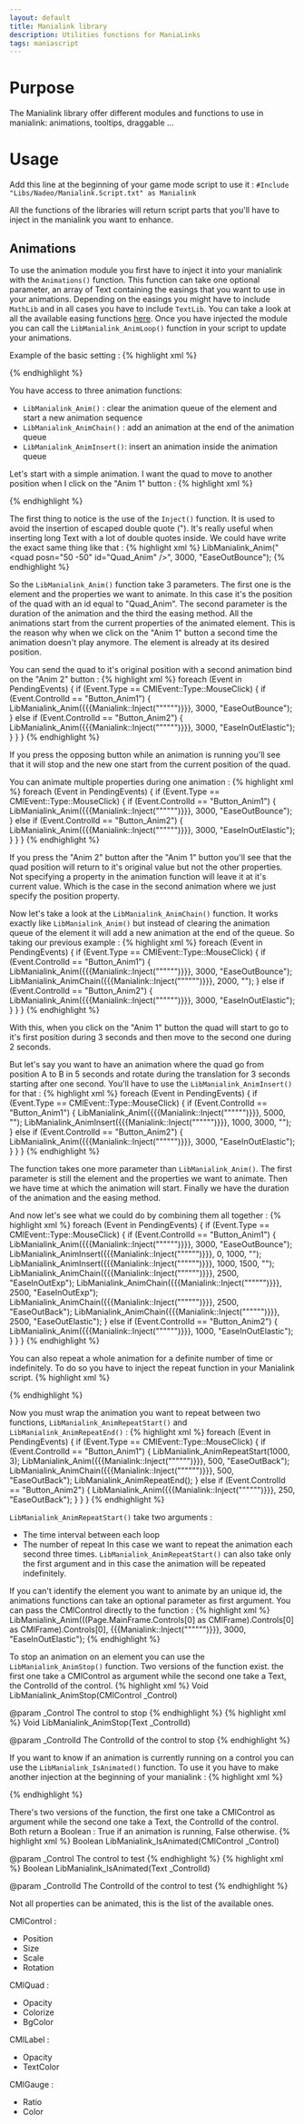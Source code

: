 ```yaml
---
layout: default
title: Manialink library
description: Utilities functions for ManiaLinks
tags: maniascript
---
```


# Purpose
The Manialink library offer different modules and functions to use in manialink: animations, tooltips, draggable ...

# Usage
Add this line at the beginning of your game mode script to use it :
`#Include "Libs/Nadeo/Manialink.Script.txt" as Manialink`

All the functions of the libraries will return script parts that you'll have to inject in the manialink you want to enhance.

## Animations

To use the animation module you first have to inject it into your manialink with the `Animations()` function. This function can take one optional parameter, an array of Text containing the easings that you want to use in your animations. Depending on the easings you might have to include `MathLib` and in all cases you have to include `TextLib`. You can take a look at all the available easing functions [here](http://easings.net/).
Once you have injected the module you can call the `LibManialink_AnimLoop()` function in your script to update your animations.

Example of the basic setting :
{% highlight xml %}
<frame id="Frame_Global">
  <quad sizen="15 15" halign="center" valign="center" bgcolor="047" id="Quad_Anim" />
  <label posn="-30 20" halign="center" style="CardButtonMedium" text="Anim 1" scriptevents="1" id="Button_Anim1" />
  <label posn="30 20" halign="center" style="CardButtonMedium" text="Anim 2" scriptevents="1" id="Button_Anim2" />
</frame>
<script><!--
{{{Manialink::Includes(["TextLib" => "TL", "MathLib" => "ML"])}}}
{{{Manialink::Animations(["EaseInOutElastic", "EaseOutBounce", "EaseInOutExp", "EaseOutBack", "EaseOutElastic"])}}}
main() {
  while (True) {
    yield;

    LibManialink_AnimLoop();
  }
}
--></script>
{% endhighlight %}

You have access to three animation functions:

* `LibManialink_Anim()` : clear the animation queue of the element and start a new animation sequence
* `LibManialink_AnimChain()` : add an animation at the end of the animation queue
* `LibManialink_AnimInsert()`: insert an animation inside the animation queue

Let's start with a simple animation. I want the quad to move to another position when I click on the "Anim 1" button :
{% highlight xml %}
<frame id="Frame_Global">
  <quad sizen="15 15" halign="center" valign="center" bgcolor="047" id="Quad_Anim" />
  <label posn="-30 20" halign="center" style="CardButtonMedium" text="Anim 1" scriptevents="1" id="Button_Anim1" />
  <label posn="30 20" halign="center" style="CardButtonMedium" text="Anim 2" scriptevents="1" id="Button_Anim2" />
</frame>
<script><!--
{{{Manialink::Includes(["TextLib" => "TL", "MathLib" => "ML"])}}}
{{{Manialink::Animations(["EaseInOutElastic", "EaseOutBounce", "EaseInOutExp", "EaseOutBack", "EaseOutElastic"])}}}
main() {
  while (True) {
    yield;

    LibManialink_AnimLoop();

    foreach (Event in PendingEvents) {
      if (Event.Type == CMlEvent::Type::MouseClick) {
        if (Event.ControlId == "Button_Anim1") {
          LibManialink_Anim({{{Manialink::Inject("""<quad posn="50 -50" id="Quad_Anim" />""")}}}, 3000, "EaseOutBounce");
        }
      }
    }
  }
}
--></script>
{% endhighlight %}

The first thing to notice is the use of the `Inject()` function. It is used to avoid the insertion of escaped double quote (\"). It's really useful when inserting long Text with a lot of double quotes inside. We could have write the exact same thing like that :
{% highlight xml %}
LibManialink_Anim("<quad posn=\"50 -50\" id=\"Quad_Anim\" />", 3000, "EaseOutBounce");
{% endhighlight %}

So the `LibManialink_Anim()` function take 3 parameters. The first one is the element and the properties we want to animate. In this case it's the position of the quad with an id equal to "Quad_Anim". The second parameter is the duration of the animation and the third the easing method.
All the animations start from the current properties of the animated element. This is the reason why when we click on the "Anim 1" button a second time the animation doesn't play anymore. The element is already at its desired position.

You can send the quad to it's original position with a second animation bind on the "Anim 2" button :
{% highlight xml %}
foreach (Event in PendingEvents) {
  if (Event.Type == CMlEvent::Type::MouseClick) {
    if (Event.ControlId == "Button_Anim1") {
      LibManialink_Anim({{{Manialink::Inject("""<quad posn="50 -50" id="Quad_Anim" />""")}}}, 3000, "EaseOutBounce");
    } else if (Event.ControlId == "Button_Anim2") {
      LibManialink_Anim({{{Manialink::Inject("""<quad posn="0 0" id="Quad_Anim" />""")}}}, 3000, "EaseInOutElastic");
    }
  }
}
{% endhighlight %}

If you press the opposing button while an animation is running you'll see that it will stop and the new one start from the current position of the quad.

You can animate multiple properties during one animation :
{% highlight xml %}
foreach (Event in PendingEvents) {
  if (Event.Type == CMlEvent::Type::MouseClick) {
    if (Event.ControlId == "Button_Anim1") {
      LibManialink_Anim({{{Manialink::Inject("""<quad posn="50 -50" sizen="10 30" scale="2" rot="45" bgcolor="f70" opacity="0.5" id="Quad_Anim" />""")}}}, 3000, "EaseOutBounce");
    } else if (Event.ControlId == "Button_Anim2") {
      LibManialink_Anim({{{Manialink::Inject("""<quad posn="0 0" id="Quad_Anim" />""")}}}, 3000, "EaseInOutElastic");
    }
  }
}
{% endhighlight %}

If you press the "Anim 2" button after the "Anim 1" button you'll see that the quad position will return to it's original value but not the other properties. Not specifying a property in the animation function will leave it at it's current value. Which is the case in the second animation where we just specify the position property.

Now let's take a look at the `LibManialink_AnimChain()` function. It works exactly like `LibManialink_Anim()` but instead of clearing the animation queue of the element it will add a new animation at the end of the queue. So taking our previous example :
{% highlight xml %}
foreach (Event in PendingEvents) {
  if (Event.Type == CMlEvent::Type::MouseClick) {
    if (Event.ControlId == "Button_Anim1") {
      LibManialink_Anim({{{Manialink::Inject("""<quad posn="50 -50" sizen="10 30" scale="2" rot="45" bgcolor="f70" opacity="0.5" id="Quad_Anim" />""")}}}, 3000, "EaseOutBounce");
      LibManialink_AnimChain({{{Manialink::Inject("""<quad posn="-50 -50" rot="-45" bgcolor="7f7" opacity="1" id="Quad_Anim" />""")}}}, 2000, "");
    } else if (Event.ControlId == "Button_Anim2") {
      LibManialink_Anim({{{Manialink::Inject("""<quad posn="0 0" id="Quad_Anim" />""")}}}, 3000, "EaseInOutElastic");
    }
  }
}
{% endhighlight %}

With this, when you click on the "Anim 1" button the quad will start to go to it's first position during 3 seconds and then move to the second one during 2 seconds.

But let's say you want to have an animation where the quad go from position A to B in 5 seconds and rotate during the translation for 3 seconds starting after one second. You'll have to use the `LibManialink_AnimInsert()` for that :
{% highlight xml %}
foreach (Event in PendingEvents) {
  if (Event.Type == CMlEvent::Type::MouseClick) {
    if (Event.ControlId == "Button_Anim1") {
      LibManialink_Anim({{{Manialink::Inject("""<quad posn="100 0" id="Quad_Anim" />""")}}}, 5000, "");
      LibManialink_AnimInsert({{{Manialink::Inject("""<quad rot="180" id="Quad_Anim" />""")}}}, 1000, 3000, "");
    } else if (Event.ControlId == "Button_Anim2") {
      LibManialink_Anim({{{Manialink::Inject("""<quad posn="0 0" rot="0" id="Quad_Anim" />""")}}}, 3000, "EaseInOutElastic");
    }
  }
}
{% endhighlight %}

The function takes one more parameter than `LibManialink_Anim()`. The first parameter is still the element and the properties we want to animate. Then we have time at which the animation will start. Finally we have the duration of the animation and the easing method.

And now let's see what we could do by combining them all together :
{% highlight xml %}
foreach (Event in PendingEvents) {
  if (Event.Type == CMlEvent::Type::MouseClick) {
    if (Event.ControlId == "Button_Anim1") {
      LibManialink_Anim({{{Manialink::Inject("""<quad posn="0 -40" id="Quad_Anim" />""")}}}, 3000, "EaseOutBounce");
      LibManialink_AnimInsert({{{Manialink::Inject("""<quad rot="-2" id="Quad_Anim" />""")}}}, 0, 1000, "");
      LibManialink_AnimInsert({{{Manialink::Inject("""<quad rot="90" id="Quad_Anim" />""")}}}, 1000, 1500, "");
      LibManialink_AnimChain({{{Manialink::Inject("""<quad rot="45" id="Quad_Anim" />""")}}}, 2500, "EaseInOutExp");
      LibManialink_AnimChain({{{Manialink::Inject("""<quad posn="0 -10" id="Quad_Anim" />""")}}}, 2500, "EaseInOutExp");
      LibManialink_AnimChain({{{Manialink::Inject("""<quad scale="2" id="Quad_Anim" />""")}}}, 2500, "EaseOutBack");
      LibManialink_AnimChain({{{Manialink::Inject("""<quad posn="-20 -20" sizen="30 10" bgcolor="f7f" id="Quad_Anim" />""")}}}, 2500, "EaseOutElastic");
    } else if (Event.ControlId == "Button_Anim2") {
      LibManialink_Anim({{{Manialink::Inject("""<quad posn="0 0" sizen="15 15" scale="1" rot="0" bgcolor="047" id="Quad_Anim" />""")}}}, 1000, "EaseInOutElastic");
    }
  }
}
{% endhighlight %}

You can also repeat a whole animation for a definite number of time or indefinitely. To do so you have to inject the repeat function in your Manialink script.
{% highlight xml %}
<script><!--
{{{Manialink::Includes(["TextLib" => "TL", "MathLib" => "ML"])}}}
{{{Manialink::Animations(["EaseInOutElastic", "EaseOutBounce", "EaseInOutExp", "EaseOutBack", "EaseOutElastic"])}}}
{{{Manialink::Functions(["AnimRepeat"])}}}

main() {
  ...
}
--></script>
{% endhighlight %}

Now you must wrap the animation you want to repeat between two functions, `LibManialink_AnimRepeatStart()` and `LibManialink_AnimRepeatEnd()` :
{% highlight xml %}
foreach (Event in PendingEvents) {
  if (Event.Type == CMlEvent::Type::MouseClick) {
    if (Event.ControlId == "Button_Anim1") {
      LibManialink_AnimRepeatStart(1000, 3);
      LibManialink_Anim({{{Manialink::Inject("""<quad scale="2" id="Quad_Anim" />""")}}}, 500, "EaseOutBack");
      LibManialink_AnimChain({{{Manialink::Inject("""<quad scale="1" id="Quad_Anim" />""")}}}, 500, "EaseOutBack");
      LibManialink_AnimRepeatEnd();
    } else if (Event.ControlId == "Button_Anim2") {
      LibManialink_Anim({{{Manialink::Inject("""<quad scale="1" rot="0" id="Quad_Anim" />""")}}}, 250, "EaseOutBack");
    }
  }
}
{% endhighlight %}

`LibManialink_AnimRepeatStart()` take two arguments :
* The time interval between each loop
* The number of repeat
In this case we want to repeat the animation each second three times.
`LibManialink_AnimRepeatStart()` can also take only the first argument and in this case the animation will be repeated indefinitely.

If you can't identify the element you want to animate by an unique id, the animations functions can take an optional parameter as first argument. You can pass the CMlControl directly to the function :
{% highlight xml %}
LibManialink_Anim(((Page.MainFrame.Controls[0] as CMlFrame).Controls[0] as CMlFrame).Controls[0], {{{Manialink::Inject("""<quad posn="0 0" />""")}}}, 3000, "EaseInOutElastic");
{% endhighlight %}

To stop an animation on an element you can use the `LibManialink_AnimStop()` function. Two versions of the function exist. the first one take a CMlControl as argument while the second one take a Text, the ControlId of the control.
{% highlight xml %}
Void LibManialink_AnimStop(CMlControl _Control)

@param  _Control   The control to stop
{% endhighlight %}
{% highlight xml %}
Void LibManialink_AnimStop(Text _ControlId)

@param  _ControlId   The ControlId of the control to stop
{% endhighlight %}

If you want to know if an animation is currently running on a control you can use the `LibManialink_IsAnimated()` function. To use it you have to make another injection at the beginning of your manialink :
{% highlight xml %}
<script><!--
{{{Manialink::Includes(["TextLib" => "TL", "MathLib" => "ML"])}}}
{{{Manialink::Animations(["EaseInOutElastic", "EaseOutBounce", "EaseInOutExp", "EaseOutBack", "EaseOutElastic"])}}}
{{{Manialink::Functions(["AnimRepeat", "IsAnimated"])}}}

main() {
  ...
}
--></script>
{% endhighlight %}

There's two versions of the function, the first one take a CMlControl as argument while the second one take a Text, the ControlId of the control. Both return a Boolean : True if an animation is running, False otherwise.
{% highlight xml %}
Boolean LibManialink_IsAnimated(CMlControl _Control)

@param  _Control   The control to test
{% endhighlight %}
{% highlight xml %}
Boolean LibManialink_IsAnimated(Text _ControlId)

@param  _ControlId   The ControlId of the control to test
{% endhighlight %}

Not all properties can be animated, this is the list of the available ones.

CMlControl :

- Position
- Size
- Scale
- Rotation

CMlQuad :

- Opacity
- Colorize
- BgColor

CMlLabel :

- Opacity
- TextColor

CMlGauge :

- Ratio
- Color
